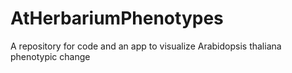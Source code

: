 # AtHerbariumPhenotypes
A repository for code and an app to visualize Arabidopsis thaliana phenotypic change
